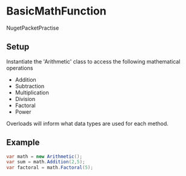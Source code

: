 # BasicMathFunction
NugetPacketPractise

Setup
-------
Instantiate the 'Arithmetic' class to access the following mathematical operations

- Addition
- Subtraction
- Multiplication
- Division
- Factoral
- Power

Overloads will inform what data types are used for each method.


Example
---------
```c#
var math = new Arithmetic();
var sum = math.Addition(2,5);
var factoral = math.Factoral(5);
```
